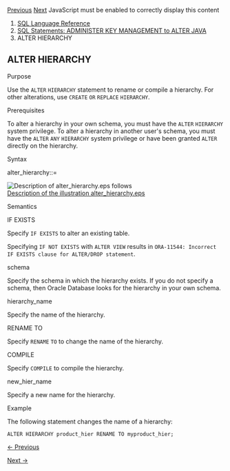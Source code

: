 [Previous](ALTER-FUNCTION.md) [Next](ALTER-INDEX.md) JavaScript must be
enabled to correctly display this content

  1. [SQL Language Reference ](index.md)
  2. [ SQL Statements: ADMINISTER KEY MANAGEMENT to ALTER JAVA](SQL-Statements-ADMINISTER-KEY-MANAGEMENT-to-ALTER-JAVA.md)
  3. ALTER HIERARCHY

## ALTER HIERARCHY

Purpose

Use the `ALTER` `HIERARCHY` statement to rename or compile a hierarchy. For
other alterations, use `CREATE` `OR` `REPLACE` `HIERARCHY`.

Prerequisites

To alter a hierarchy in your own schema, you must have the `ALTER` `HIERARCHY`
system privilege. To alter a hierarchy in another user's schema, you must have
the `ALTER` `ANY` `HIERARCHY` system privilege or have been granted `ALTER`
directly on the hierarchy.

Syntax

alter_hierarchy::=

![Description of alter_hierarchy.eps
follows](https://docs.oracle.com/en/database/oracle/oracle-database/23/sqlrf/img/alter_hierarchy.gif)  
[Description of the illustration
alter_hierarchy.eps](img_text/alter_hierarchy.md)

Semantics

IF EXISTS

Specify `IF EXISTS` to alter an existing table.

Specifying `IF NOT EXISTS` with `ALTER VIEW` results in `ORA-11544: Incorrect
IF EXISTS clause for ALTER/DROP statement`.

schema

Specify the schema in which the hierarchy exists. If you do not specify a
schema, then Oracle Database looks for the hierarchy in your own schema.

hierarchy_name

Specify the name of the hierarchy.

RENAME TO

Specify `RENAME` `TO` to change the name of the hierarchy.

COMPILE

Specify `COMPILE` to compile the hierarchy.

new_hier_name

Specify a new name for the hierarchy.

Example

The following statement changes the name of a hierarchy:

    
    
    ALTER HIERARCHY product_hier RENAME TO myproduct_hier;


[← Previous](ALTER-FUNCTION.md)

[Next →](ALTER-INDEX.md)
